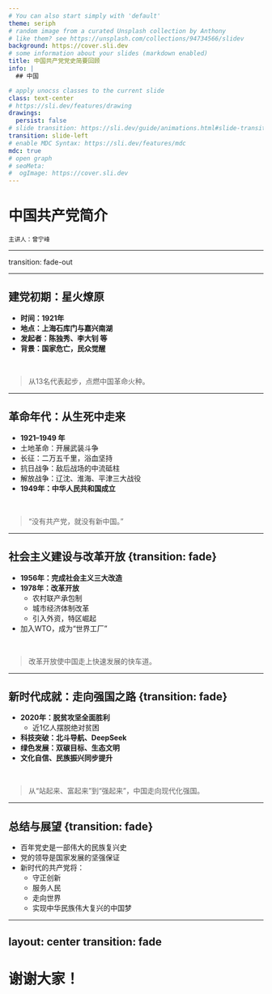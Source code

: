 ```yaml
---
# You can also start simply with 'default'
theme: seriph
# random image from a curated Unsplash collection by Anthony
# like them? see https://unsplash.com/collections/94734566/slidev
background: https://cover.sli.dev
# some information about your slides (markdown enabled)
title: 中国共产党党史简要回顾
info: |
  ## 中国

# apply unocss classes to the current slide
class: text-center
# https://sli.dev/features/drawing
drawings:
  persist: false
# slide transition: https://sli.dev/guide/animations.html#slide-transitions
transition: slide-left
# enable MDC Syntax: https://sli.dev/features/mdc
mdc: true
# open graph
# seoMeta:
#  ogImage: https://cover.sli.dev
---
```


# 中国共产党简介

<small>主讲人：曾宁峰</small>

<!--
The last comment block of each slide will be treated as slide notes. It will be visible and editable in Presenter Mode along with the slide. [Read more in the docs](https://sli.dev/guide/syntax.html#notes)
-->

---
transition: fade-out

---

## 建党初期：星火燎原

- **时间：1921年**  
- **地点：上海石库门与嘉兴南湖**  
- **发起者：陈独秀、李大钊 等**  
- **背景：国家危亡，民众觉醒**

<br />

> 从13名代表起步，点燃中国革命火种。

---

## 革命年代：从生死中走来

- **1921–1949 年**
- 土地革命：开展武装斗争
- 长征：二万五千里，浴血坚持
- 抗日战争：敌后战场的中流砥柱
- 解放战争：辽沈、淮海、平津三大战役
- **1949年：中华人民共和国成立**

<br />

> “没有共产党，就没有新中国。”

---

## 社会主义建设与改革开放 {transition: fade}

- **1956年：完成社会主义三大改造**
- **1978年：改革开放**
  - 农村联产承包制
  - 城市经济体制改革
  - 引入外资，特区崛起
- 加入WTO，成为“世界工厂”

<br />

> 改革开放使中国走上快速发展的快车道。

---

## 新时代成就：走向强国之路 {transition: fade}

- **2020年：脱贫攻坚全面胜利**
  - 近1亿人摆脱绝对贫困
- **科技突破：北斗导航、DeepSeek**
- **绿色发展：双碳目标、生态文明**
- **文化自信、民族振兴同步提升**

<br />

> 从“站起来、富起来”到“强起来”，中国走向现代化强国。

---


## 总结与展望 {transition: fade}

- 百年党史是一部伟大的民族复兴史
- 党的领导是国家发展的坚强保证
- 新时代的共产党将：
  - 守正创新
  - 服务人民
  - 走向世界
  - 实现中华民族伟大复兴的中国梦

---
layout: center
transition: fade
---
# 谢谢大家！  
